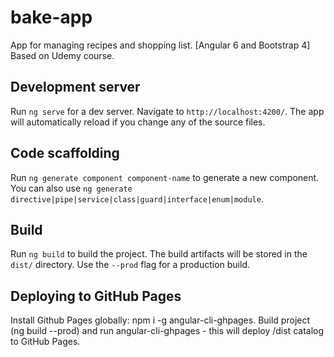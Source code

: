 # bake-app
App for managing recipes and shopping list. [Angular 6 and Bootstrap 4]
Based on Udemy course.

## Development server

Run `ng serve` for a dev server. Navigate to `http://localhost:4200/`. The app will automatically reload if you change any of the source files.

## Code scaffolding

Run `ng generate component component-name` to generate a new component. You can also use `ng generate directive|pipe|service|class|guard|interface|enum|module`.

## Build

Run `ng build` to build the project. The build artifacts will be stored in the `dist/` directory. Use the `--prod` flag for a production build.

## Deploying to GitHub Pages

Install Github Pages globally: npm i -g angular-cli-ghpages. 
Build project (ng build --prod) and run angular-cli-ghpages - this will deploy /dist catalog to GitHub Pages.

